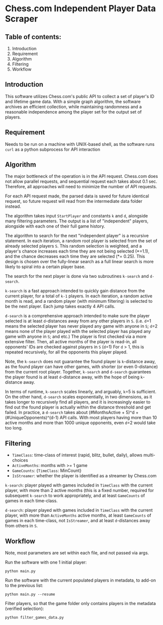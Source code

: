 # Chess.com Independent Player Data Scraper

## Table of contents:
1. Introduction
2. Requirement
3. Algorithm
4. Filtering
5. Workflow


## Introduction
This software utilizes Chess.com's public API to 
collect a set of player's ID and lifetime game data. With a simple graph algorithm,
the software archives an efficient collection, while maintaining randomness and a reasonable
independence among the player set for the output set of players.

## Requirement
Needs to be run on a machine with UNIX-based shell, as the software runs `curl` as a python subprocess for API interaction

## Algorithm
The major bottleneck of the operation is in the API request. Chess.com does not allow parallel requests, and
sequential request each takes about 0.1 sec. Therefore, all approaches will need to minimize the number of API requests.

For each API request made, the parsed data is saved for future identical request, so future request will read from the 
intermediate data folder instead.

The algorithm takes input `StartPlayer` and constants `k` and `d`, alongside many filtering parameters.
The output is a list of "independent" players, alongside with each one of their full game history.

The algorithm to search for the next "independent player" is a recursive statement. 
In each iteration, a random root player is selected from the set of already selected 
players `S`. This random selection is weighted, and a player's chance increases each time they are not being selected (\*=1.1),
and the chance decreases each time they are selected (\*= 0.25). This design is chosen over the fully-linear search as
a full linear search is more likely to spiral into a certain player base.

The search for the next player is done via two subroutines `k-search` and `d-search`. 

`k-search` is a fast approach intended to quickly gain distance from the current player, for a total of `k-1` players.
In each iteration, a random active month is read, and a random player (with minimum filtering) is selected to be the next
player. Each jump takes exactly 4 API calls. 

`d-search` is a comprehensive approach intended to make sure the player selected is at least `d`-distances away from
any other players in `S`. (i.e. `d`=1 means the selected player has never played any game with anyone in `S`; `d`=2 means 
none of the player played with the selected player has played any game with anyone in `S`; and etc.) The player is first
checked via a more extensive filter. Then, all active months of the player is read-in, 
all opponents' IDs are checked against players in `S` (`d`=1) For `d` > 1,
this is repeated recursively, for all the opponents this player played.

Note, the `k-search` does not guarantee the found player is `k`-distance away, as the found player can have other games,
with shorter (or even 0-distance) from the current root player.
Together, `k-search` and `d-search` guarantees the player found is at least `d`-distance away, with the hope of being
`k`-distance away. 

In terms of runtime, `k-search` scales linearly, and arguably, `k`=5 is sufficient. On the other hand, `d-search` scales exponentially,
in two dimensions, as it takes longer to recursively find all players, and it is increasingly easier to find out the 
found player is actually within the distance threshold and get failed. In practice, a `d-search` takes about 
(#MonthsActive + 5)^d + (#UniqueOpponents)^(d-1) API calls. 
With most players having more than 10 active months and more than 1000 unique opponents, even `d`=2 would take too long.

## Filtering
- `TimeClass`: time-class of interest (rapid, blitz, bullet, daily), allows multi-choices
- `ActiveMonths`: months with >= 1 game
- `GameCounts`: {`TimeClass`: MinCount}
- `IsStreamer`: whether the player is identified as a streamer by Chess.com

`k-search`: player played with games included in `TimeClass` with the current player, with more than 2 active months 
(this is a fixed number, required for subsequent `k-search` to work appropriately, and at least `GameCounts` of games in each time-class.

`d-search`: player played with games included in `TimeClass` with the current player, with more than `ActiveMonths` active months, at least
`GameCounts` of games in each time-class, not `IsStreamer`, and at least `d`-distances away from others in `S`.

## Workflow

Note, most parameters are set within each file, and not passed via args.

Run the software with one 1 initial player:

`python main.py`

Run the software with the current populated players in metadata, to add-on to the previous list:

`python main.py --resume`

Filter players, so that the game folder only contains players in the metadata (verified selection):

`python filter_games_data.py`
